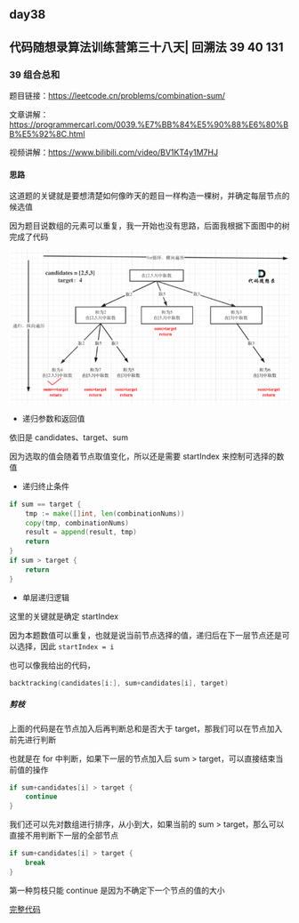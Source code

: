 ## day38

## 代码随想录算法训练营第三十八天| 回溯法 39 40 131

### 39 组合总和

题目链接：https://leetcode.cn/problems/combination-sum/

文章讲解：https://programmercarl.com/0039.%E7%BB%84%E5%90%88%E6%80%BB%E5%92%8C.html

视频讲解：https://www.bilibili.com/video/BV1KT4y1M7HJ

#### 思路
这道题的关键就是要想清楚如何像昨天的题目一样构造一棵树，并确定每层节点的候选值

因为题目说数组的元素可以重复，我一开始也没有思路，后面我根据下面图中的树完成了代码

![组合总和树形结构](day38-1.png)

- 递归参数和返回值

依旧是 candidates、target、sum

因为选取的值会随着节点取值变化，所以还是需要 startIndex 来控制可选择的数值

- 递归终止条件
```go
if sum == target {
    tmp := make([]int, len(combinationNums))
    copy(tmp, combinationNums)
    result = append(result, tmp)
    return
}
if sum > target {
    return
}
```

- 单层递归逻辑

这里的关键就是确定 startIndex

因为本题数值可以重复，也就是说当前节点选择的值，递归后在下一层节点还是可以选择，因此 `startIndex = i`

也可以像我给出的代码，
```go
backtracking(candidates[i:], sum+candidates[i], target)
```

##### 剪枝
上面的代码是在节点加入后再判断总和是否大于 target，那我们可以在节点加入前先进行判断

也就是在 for 中判断，如果下一层的节点加入后 sum > target，可以直接结束当前值的操作

```go
if sum+candidates[i] > target {
    continue
}
```

我们还可以先对数组进行排序，从小到大，如果当前的 sum > target，那么可以直接不用判断下一层的全部节点

```go
if sum+candidates[i] > target {
    break
}
```

第一种剪枝只能 continue 是因为不确定下一个节点的值的大小

[完整代码](https://github.com/hd2yao/leetcode/tree/master/training/day37/0077_combinations.go)
